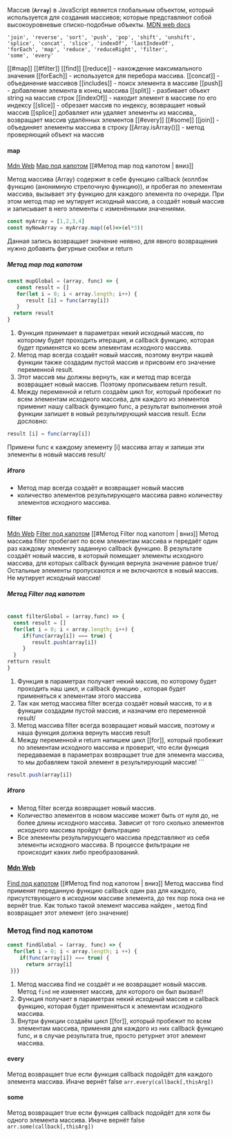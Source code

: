 Массив (**`Array`**) в JavaScript является глобальным объектом, который используется для создания массивов; которые представляют собой высокоуровневые списко-подобные объекты.
[MDN web docs](https://developer.mozilla.org/ru/docs/Web/JavaScript/Reference/Global_Objects/Array)
```
'join', 'reverse', 'sort', 'push', 'pop', 'shift', 'unshift',
'splice', 'concat', 'slice', 'indexOf', 'lastIndexOf',
'forEach', 'map', 'reduce', 'reduceRight', 'filter',
'some', 'every'
```
[[#map]]
[[#filter]]
[[find]]
[[reduce]] - нахождение максимального значения
[[forEach]] - используется для перебора массива.
[[concat]] - объединение массивов
[[includes]] - поиск элемента в массиве
[[push]] - добавление элемента в конец массива
[[split]] - разбивает объект string на массив строк
[[indexOf]] - находит элемент в массиве по его индексу
[[slice]] - обрезает массив по индексу, возвращает новый массив
[[splice]]  добавляет или удаляет элементы из массива,, возвращает массив удалённых элементов
[[#every]] 
[[#some]]
[[join]] - объединяет элементы массива в строку
[[Array.isArray()]] - метод проверяющий объект на массив

#### map
[Mdn Web](https://developer.mozilla.org/ru/docs/Web/JavaScript/Reference/Global_Objects/Array/map)
[Map под капотом](https://youtu.be/kY6g2ofO_Qg?list=PLbLBXDhswD1ebx1pf31nXbW3VauIzAm3v&t=918)  [[#Метод map под капотом | вниз]]

Метод массива (Array) содержит в себе функцию callback (коллбэк функцию (анонимную стрелочную функцию)), и пробегая по элементам массива, вызывает эту функцию для каждого элемента по очереди. При этом метод map не мутирует исходный массив, а создаёт новый массив и записывает в него элементы с изменёнными значениями.
```javascript
const myArray = [1,2,3,4]
const myNewArray = myArray.map((el)=>(el*3))
```

Данная запись возвращает значение неявно, для явного возвращения нужно добавить фигурные скобки и return

##### Метод map под капотом
```js
const mupGlobal = (array, func) => {
   const result = []
   for(let i = 0; i < array.length; i++) {
      result [i] = func(array[i])
   }
  return result
}
```

1. Функция принимает в параметрах некий исходный массив, по которому будет проходить итерация, и callback функцию, которая будет применятся ко всем элементам исходного массива.
2. Метод map всегда создаёт новый массив, поэтому внутри нашей функции также создадим пустой массив и присвоим его значение переменной result.
3. Этот массив мы должны вернуть, как и метод map всегда возвращает новый массив. Поэтому прописываем return result.
4. Между переменной и return создаём цикл for, который пробежит по всем элементам исходного массива, для каждого из элементов применит нашу callback функцию func, а результат выполнения этой функции запишет в новый результирующий массив result.  Если дословно: 
``` javascript
result [i] = func(array[i]) 
```
 Примени func к каждому элементу [i] массива array и запиши эти элементы в новый массив result/
 
##### Итого
- Метод map всегда создаёт и возвращает новый массив
- количество элементов результирующего массива равно количеству элементов исходного массива.

#### filter
[Mdn Web](https://developer.mozilla.org/ru/docs/Web/JavaScript/Reference/Global_Objects/Array/filter)
[Filter под капотом](https://youtu.be/kY6g2ofO_Qg?list=PLbLBXDhswD1ebx1pf31nXbW3VauIzAm3v&t=2822)     [[#Метод Filter под капотоm | вниз]]
Метод массива filter пробегает по всем элементам массива и передаёт один раз каждому элементу заданную callback функцию. В результате создаёт новый массив, в который помещает элементы исходного массива, для которых callback функция вернула значение равное true/ Остальные элементы пропускаются и не включаются в новый массив.
Не мутирует исходный массив!

##### Метод Filter под капотоm
``` javascript

const filterGlobal = (array,func) => {
  const result = []
  for(let i = 0; i < array.length; i++) {
     if(func(array[i]) === true) {
        result.push(array[i])
     }
  }
retturn result
}
```

1. Функция в параметрах получает некий массив, по которому будет проходить наш цикл, и callback функцию , которая будет применяться к элементам этого массива
2. Так как метод массива filter всегда создаёт новый массив, то и в функции создадим пустой массив, и назначим его переменной result/
3. Метод массива filter всегда возвращает новый массив, поэтому и наша функция должна вернуть массив result
4. Между переменной и return напишем цикл [[for]], который пробежит по элементам исходного массива и проверит, что если функция передаваемая в параметрах  возвращает true для элемента массива, то мы добавляем такой элемент в результирующий массив! ```
```javascript
result.push(array[i])
```
##### Итого
- Метод filter всегда возвращает новый массив.
- Количество элементов в новом массиве может быть от нуля до, не более длины исходного массива. Зависит от того сколько элементов исходного массива пройдут фильтрацию
- Все элементы результирующего массива представляют из себя элементы исходного массива. В процессе фильтрации не происходит каких либо преобразований.

#### [Mdn Web](https://developer.mozilla.org/ru/docs/Web/JavaScript/Reference/Global_Objects/Array/find)
[Find под капотом](https://youtu.be/kY6g2ofO_Qg?list=PLbLBXDhswD1ebx1pf31nXbW3VauIzAm3v&t=3556)  [[#Метод find под капотом | вниз]]
Метод массива find применят переданную функцию callback один раз для каждого, присутствующего в исходном массиве элемента, до тех пор пока она не вернёт true. Как только такой элемент массива найден , метод find возвращает этот элемент (его значение)

### Метод find под капотом
``` javascript
const findGlobal = (array, func) => {
  for(let i = 0; i < array.length; i ++) {
    if(func(array[i]) === true) {
      return array[i]
 }}}
```
1. Метод массива find не создаёт и не возвращает новый массив.  Метод `find` не изменяет массив, для которого он был вызван!!
2. Функция получает в параметрах некий исходный массив и callback функцию, которая будет применяться к элементам исходного массива.
3. Внутри функции создаём цикл [[for]], который пробежит по всем элементам  массива, применяя для каждого из них callback функцию func, и в случае результата true, просто ретурнет этот элемент массива.

#### every
Метод возвращает true если функция callback подойдёт для каждого элемента массива. Иначе вернёт false
`arr.every(callback[,thisArg])`

#### some
Метод возвращает true если функция callback подойдёт для хотя бы одного элемента массива. Иначе вернёт false
`arr.some(callback[,thisArg])`

